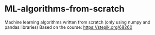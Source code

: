 # ML-algorithms-from-scratch
Machine learning algorithms written from scratch (only using numpy and pandas libraries)
Based on the course: https://stepik.org/68260
